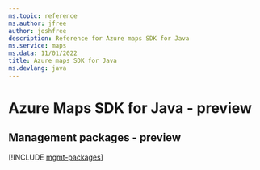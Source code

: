 ```yaml
---
ms.topic: reference
ms.author: jfree
author: joshfree
description: Reference for Azure maps SDK for Java
ms.service: maps
ms.data: 11/01/2022
title: Azure maps SDK for Java
ms.devlang: java
---
```

# Azure Maps SDK for Java - preview

## Management packages - preview
[!INCLUDE [mgmt-packages](maps-mgmt-index.md)]